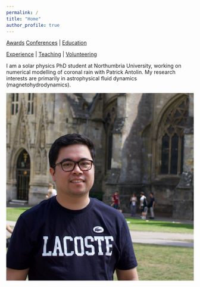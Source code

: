 ```yaml
---
permalink: /
title: "Home"
author_profile: true
---
```


[Awards](/awards/) [Conferences](/conferences/) | [Education](/education/)

[Experience](/experience/) | [Teaching](/teaching/) | [Volunteering](/volunteering/)

I am a solar physics PhD student at Northumbria University, working on numerical modelling of coronal rain with Patrick Antolin. My research interests are primarily in astrophysical fluid dynamics (magnetohydrodynamics).

<img src="images/Website-Photo.jpeg" alt="Myself">

